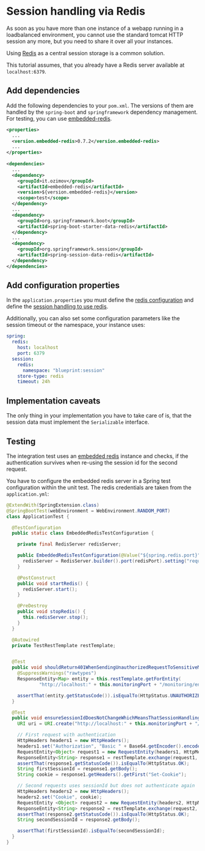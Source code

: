 # Session handling via Redis

As soon as you have more than one instance of a webapp running in a loadbalanced environment, you cannot use the standard tomcat HTTP session any more,
but you need to share it over all your instances.

Using [Redis](https://redis.io/) as a central session storage is a common solution. 

This tutorial assumes, that you already have a Redis server available at `localhost:6379`.

## Add dependencies

Add the following dependencies to your `pom.xml`. The versions of them are handled by the `spring-boot` and `springframework` dependency management.
For testing, you can use [embedded-redis](https://github.com/ozimov/embedded-redis).

```xml
<properties>
  ...
  <version.embedded-redis>0.7.2</version.embedded-redis>
  ...
</properties>
  
<dependencies>
  ...
  <dependency>
    <groupId>it.ozimov</groupId>
    <artifactId>embedded-redis</artifactId>
    <version>${version.embedded-redis}</version>
    <scope>test</scope>
  </dependency>
  ...
  <dependency>
    <groupId>org.springframework.boot</groupId>
    <artifactId>spring-boot-starter-data-redis</artifactId>
  </dependency>
  ...
  <dependency>
    <groupId>org.springframework.session</groupId>
    <artifactId>spring-session-data-redis</artifactId>
  </dependency>
</dependencies>
```

## Add configuration properties

In the `application.properties` you must define the [redis configuration](https://docs.spring.io/spring-boot/docs/current/reference/html/common-application-properties.html) and define the [session handling to use redis](https://docs.spring.io/spring-boot/docs/current/reference/html/common-application-properties.html).

Additionally, you can also set some configuration parameters like the session timeout or the namespace, your instance uses:

```yaml
spring:
  redis:
    host: localhost
    port: 6379
  session:
    redis:
      namespace: "blueprint:session"
    store-type: redis
    timeout: 24h
```

## Implementation caveats

The only thing in your implementation you have to take care of is, that the session data must implement the `Serializable` interface.

## Testing

The integration test uses an [embedded redis](https://github.com/ozimov/embedded-redis) instance and checks, if the authentication survives when re-using the session id for the second request.

You have to configure the embedded redis server in a Spring test configuration within the unit test. The redis credentials are taken from the `application.yml`:

```java
@ExtendWith(SpringExtension.class)
@SpringBootTest(webEnvironment = WebEnvironment.RANDOM_PORT)
class ApplicationTest {

  @TestConfiguration
  public static class EmbeddedRedisTestConfiguration {

    private final RedisServer redisServer;

    public EmbeddedRedisTestConfiguration(@Value("${spring.redis.port}") final int redisPort, @Value("${spring.redis.password}") final String redisPassword) throws IOException {
      redisServer = RedisServer.builder().port(redisPort).setting("requirepass " + redisPassword).build();
    }

    @PostConstruct
    public void startRedis() {
      redisServer.start();
    }

    @PreDestroy
    public void stopRedis() {
      this.redisServer.stop();
    }
  }

  @Autowired
  private TestRestTemplate restTemplate;


  @Test
  public void shouldReturn401WhenSendingUnauthorizedRequestToSensitiveManagementEndpoint() throws Exception {
    @SuppressWarnings("rawtypes")
    ResponseEntity<Map> entity = this.restTemplate.getForEntity(
            "http://localhost:" + this.monitoringPort + "/monitoring/env", Map.class);

    assertThat(entity.getStatusCode()).isEqualTo(HttpStatus.UNAUTHORIZED);
  }

  @Test
  public void ensureSessionIdDoesNotChangeWhichMeansThatSessionHandlingViaRedisWorks() throws Exception {
    URI uri = URI.create("http://localhost:" + this.monitoringPort + "/monitoring/env");

    // First request with authentication
    HttpHeaders headers1 = new HttpHeaders();
    headers1.set("Authorization", "Basic " + Base64.getEncoder().encodeToString("admin:secret".getBytes()));
    RequestEntity<Object> request1 = new RequestEntity(headers1, HttpMethod.GET, uri);
    ResponseEntity<String> response1 = restTemplate.exchange(request1, String.class);
    assertThat(response1.getStatusCode()).isEqualTo(HttpStatus.OK);
    String firstSessionId = response1.getBody();
    String cookie = response1.getHeaders().getFirst("Set-Cookie");

    // Second requests uses sessionId but does not authenticate again
    HttpHeaders headers2 = new HttpHeaders();
    headers2.set("Cookie", cookie);
    RequestEntity <Object> request2 = new RequestEntity(headers2, HttpMethod.GET, uri);
    ResponseEntity<String> response2 = restTemplate.exchange(request2, String.class);
    assertThat(response2.getStatusCode()).isEqualTo(HttpStatus.OK);
    String secondSessionId = response2.getBody();

    assertThat(firstSessionId).isEqualTo(secondSessionId);
  }
}
```